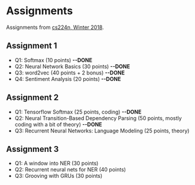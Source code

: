# Assignments
Assignments from [cs224n, Winter 2018](https://web.stanford.edu/class/archive/cs/cs224n/cs224n.1184/syllabus.html).
## Assignment 1
- Q1: Softmax (10 points) **--DONE**
- Q2: Neural Network Basics (30 points) **--DONE**
- Q3: word2vec (40 points + 2 bonus) **--DONE**
- Q4: Sentiment Analysis (20 points) **--DONE**

## Assignment 2
- Q1: Tensorflow Softmax (25 points, coding) **--DONE**
- Q2: Neural Transition-Based Dependency Parsing (50 points, mostly coding with a bit of theory) **--DONE**
- Q3: Recurrent Neural Networks: Language Modeling (25 points, theory)

## Assignment 3
- Q1: A window into NER (30 points)
- Q2: Recurrent neural nets for NER (40 points)
- Q3: Grooving with GRUs (30 points)